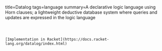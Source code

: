 title=Datalog
tags=language
summary=A declarative logic language using Horn clauses; a lightweight deductive database system where queries and updates are expressed in the logic language
~~~~~~



[Implementation in Racket](https://docs.racket-lang.org/datalog/index.html)